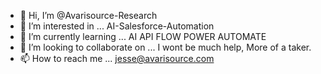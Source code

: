 - 👋 Hi, I’m @Avarisource-Research
- 👀 I’m interested in ... AI-Salesforce-Automation
- 🌱 I’m currently learning ... AI API FLOW POWER AUTOMATE
- 💞️ I’m looking to collaborate on ... I wont be much help, More of a taker. 
- 📫 How to reach me ... jesse@avarisource.com

<!---
Avarisource-Research/Avarisource-Research is a ✨ special ✨ repository because its `README.md` (this file) appears on your GitHub profile.
You can click the Preview link to take a look at your changes.
--->
